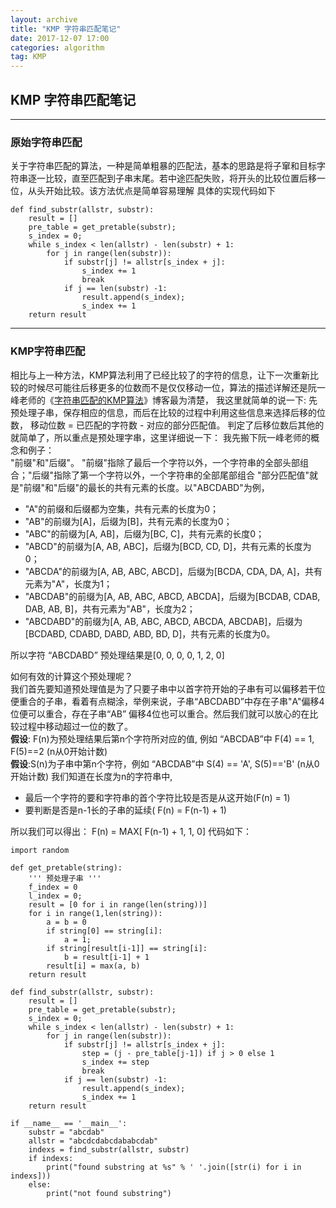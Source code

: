 ```yaml
---
layout: archive
title: "KMP 字符串匹配笔记"
date: 2017-12-07 17:00
categories: algorithm
tag: KMP
---
```

## KMP 字符串匹配笔记
***

### 原始字符串匹配

关于字符串匹配的算法，一种是简单粗暴的匹配法，基本的思路是将子窜和目标字符串逐一比较，直至匹配到子串末尾。若中途匹配失败，将开头的比较位置后移一位，从头开始比较。该方法优点是简单容易理解
具体的实现代码如下
```
def find_substr(allstr, substr):
    result = []
    pre_table = get_pretable(substr);
    s_index = 0;
    while s_index < len(allstr) - len(substr) + 1:
        for j in range(len(substr)):
            if substr[j] != allstr[s_index + j]:
                s_index += 1
                break
            if j == len(substr) -1:
                result.append(s_index);
                s_index += 1
    return result
```
***
### KMP字符串匹配
 相比与上一种方法，KMP算法利用了已经比较了的字符的信息，让下一次重新比较的时候尽可能往后移更多的位数而不是仅仅移动一位，算法的描述详解还是阮一峰老师的《[字符串匹配的KMP算法](http://www.ruanyifeng.com/blog/2013/05/Knuth%E2%80%93Morris%E2%80%93Pratt_algorithm.html)》博客最为清楚，
 我这里就简单的说一下: 先预处理子串，保存相应的信息，而后在比较的过程中利用这些信息来选择后移的位数， 移动位数 = 已匹配的字符数 - 对应的部分匹配值。 判定了后移位数后其他的就简单了，所以重点是预处理字串，这里详细说一下：
 我先搬下阮一峰老师的概念和例子：  
 "前缀"和"后缀"。 "前缀"指除了最后一个字符以外，一个字符串的全部头部组合；"后缀"指除了第一个字符以外，一个字符串的全部尾部组合
 "部分匹配值"就是"前缀"和"后缀"的最长的共有元素的长度。以"ABCDABD"为例，

* "A"的前缀和后缀都为空集，共有元素的长度为0；
* "AB"的前缀为[A]，后缀为[B]，共有元素的长度为0；
* "ABC"的前缀为[A, AB]，后缀为[BC, C]，共有元素的长度0；
* "ABCD"的前缀为[A, AB, ABC]，后缀为[BCD, CD, D]，共有元素的长度为0；
* "ABCDA"的前缀为[A, AB, ABC, ABCD]，后缀为[BCDA, CDA, DA, A]，共有元素为"A"，长度为1；
* "ABCDAB"的前缀为[A, AB, ABC, ABCD, ABCDA]，后缀为[BCDAB, CDAB, DAB, AB, B]，共有元素为"AB"，长度为2；
* "ABCDABD"的前缀为[A, AB, ABC, ABCD, ABCDA, ABCDAB]，后缀为[BCDABD, CDABD, DABD, ABD, BD, D]，共有元素的长度为0。

所以字符 “ABCDABD”  预处理结果是[0, 0, 0, 0, 1, 2, 0]

如何有效的计算这个预处理呢？  
我们首先要知道预处理值是为了只要子串中以首字符开始的子串有可以偏移若干位便重合的子串，看着有点糊涂，举例来说，子串“ABCDABD”中存在子串"A"偏移4位便可以重合，存在子串“AB” 偏移4位也可以重合。然后我们就可以放心的在比较过程中移动超过一位的数了。  
**假设**: F(n)为预处理结果后第n个字符所对应的值, 例如 “ABCDAB”中 F(4) == 1, F(5)==2 (n从0开始计数)  
**假设**:S(n)为子串中第n个字符，例如 “ABCDAB”中 S(4) == 'A', S(5)=='B' (n从0开始计数)
我们知道在长度为n的字符串中, 
* 最后一个字符的要和字符串的首个字符比较是否是从这开始(F(n) = 1)
* 要判断是否是n-1长的子串的延续( F(n) = F(n-1) + 1)


所以我们可以得出：
F(n) = MAX[ F(n-1) + 1, 1, 0]
代码如下：

```
import random

def get_pretable(string):
    ''' 预处理子串 '''
    f_index = 0
    l_index = 0;
    result = [0 for i in range(len(string))]
    for i in range(1,len(string)):
        a = b = 0
        if string[0] == string[i]:
            a = 1;
        if string[result[i-1]] == string[i]:
            b = result[i-1] + 1
        result[i] = max(a, b)
    return result

def find_substr(allstr, substr):
    result = []
    pre_table = get_pretable(substr);
    s_index = 0;
    while s_index < len(allstr) - len(substr) + 1:
        for j in range(len(substr)):
            if substr[j] != allstr[s_index + j]:
                step = (j - pre_table[j-1]) if j > 0 else 1
                s_index += step
                break
            if j == len(substr) -1:
                result.append(s_index);
                s_index += 1
    return result

if __name__ == '__main__':
    substr = "abcdab"
    allstr = "abcdcdabcdababcdab"
    indexs = find_substr(allstr, substr)
    if indexs:
        print("found substring at %s" % ' '.join([str(i) for i in indexs]))
    else:
        print("not found substring")
```

